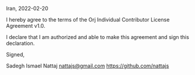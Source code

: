 Iran, 2022-02-20

I hereby agree to the terms of the Orj Individual Contributor License
Agreement v1.0.

I declare that I am authorized and able to make this agreement and sign this
declaration.

Signed,

Sadegh Ismael Nattaj nattajs@gmail.com https://github.com/nattajs
